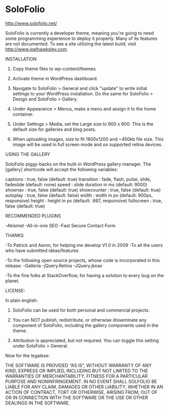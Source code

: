 SoloFolio
=========
http://www.solofolio.net/

SoloFolio is currently a developer theme, meaning you're going to need some programming experience to deploy it properly. Many of its features are not documented. To see a site utilizing the latest build, visit http://www.joelhawksley.com.

INSTALLATION

1. Copy theme files to wp-content/themes

2. Activate theme in WordPress dashboard.

3. Navigate to SoloFolio > General and click "update" to write initial settings to your WordPress installation. Do the same for SoloFolio > Design and SoloFolio > Gallery.

4. Under Appearance > Menus, make a menu and assign it to the home container.

5. Under Settings > Media, set the Large size to 900 x 600. This is the default size for galleries and blog posts.

6. When uploading images, size to fit 1800x1200 and ~450kb file size. This image will be used in full screen mode and on supported retina devices.

USING THE GALLERY

SoloFolio piggy-backs on the built-in WordPress gallery manager. The [gallery] shortcode will accept the following variables:

captions : true, false (default: true)
transition : fade, flash, pulse, slide, fadeslide (default: none)
speed : slide duration in ms (default: 9000)
shownav : true, false (default: true)
showcounter : true, false (default: true)
autoplay : true, false (default: false)
width : width in px (default: 900px, responsive)
height : height in px (default: .667, responsive)
fullscreen : true, false (default: true)
	

RECOMMENDED PLUGINS

-Akismet
-All-in-one SEO
-Fast Secure Contact Form

THANKS

-To Patrick and Aaron, for helping me develop V1.0 in 2009
-To all the users who have submitted ideas/features

-To the following open source projects, whose code is incorporated in this release:
	-Galleria
	-jQuery.Retina
	-JQuery.jknav

-To the fine folks at StackOverflow, for having a solution to every bug on the planet.


LICENSE:

In plain english:

1. SoloFolio can be used for both personal and commercial projects.

2. You can NOT publish, redistribute, or otherwise disseminate any component of SoloFolio, including the gallery components used in the theme.

3. Attribution is appreciated, but not required. You can toggle this setting under SoloFolio > General.
 
Now for the legalese:

THE SOFTWARE IS PROVIDED “AS IS”, WITHOUT WARRANTY OF ANY KIND, EXPRESS OR IMPLIED, INCLUDING BUT NOT LIMITED TO THE WARRANTIES OF MERCHANTABILITY, FITNESS FOR A PARTICULAR PURPOSE AND NONINFRINGEMENT. IN NO EVENT SHALL SOLFOLIO BE LIABLE FOR ANY CLAIM, DAMAGES OR OTHER LIABILITY, WHETHER IN AN ACTION OF CONTRACT, TORT OR OTHERWISE, ARISING FROM, OUT OF OR IN CONNECTION WITH THE SOFTWARE OR THE USE OR OTHER DEALINGS IN THE SOFTWARE.
